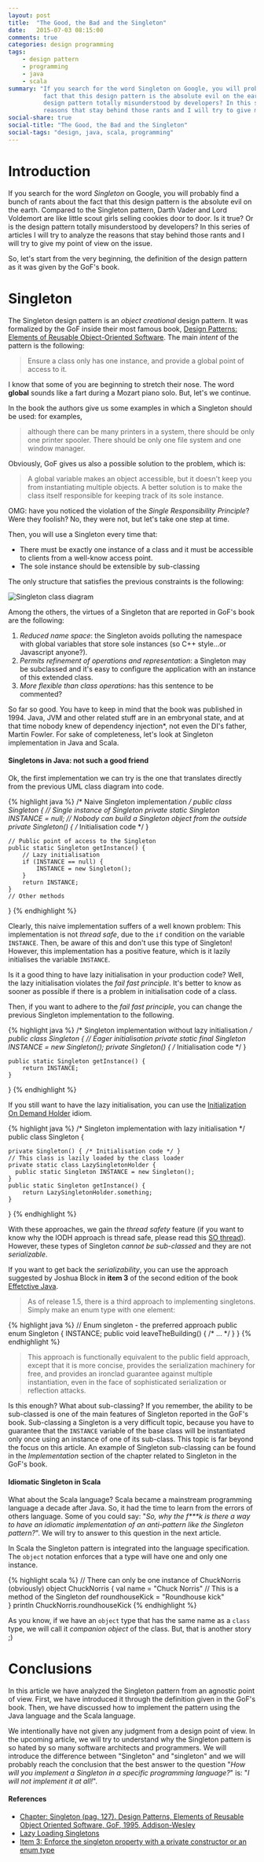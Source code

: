 ```yaml
---
layout: post
title:  "The Good, the Bad and the Singleton"
date:   2015-07-03 08:15:00
comments: true
categories: design programming
tags:
    - design pattern
    - programming
    - java
    - scala
summary: "If you search for the word Singleton on Google, you will probably come up with a bunch of rants about the
          fact that this design pattern is the absolute evil on the earth. Is it true? Or is this
          design pattern totally misunderstood by developers? In this series of articles I will try to analyze the
          reasons that stay behind those rants and I will try to give my point of view on the issue."
social-share: true
social-title: "The Good, the Bad and the Singleton"
social-tags: "design, java, scala, programming"
---
```

# Introduction
If you search for the word *Singleton* on Google, you will probably find a bunch of rants about the
fact that this design pattern is the absolute evil on the earth. Compared to the Singleton pattern, Darth 
Vader and Lord Voldemort are like little scout girls selling cookies door to door. Is it true? Or is the design pattern totally misunderstood by developers? In this series of articles I will try to analyze the
reasons that stay behind those rants and I will try to give my point of view on the issue.

So, let's start from the very beginning, the definition of the design pattern as it was given by the GoF's book.

# Singleton

The Singleton design pattern is an *object creational* design pattern. It was formalized by the GoF inside their
most famous book, [Design Patterns: Elements of Reusable Object-Oriented Software](http://www.amazon.it/Design-Patterns-Elements-Reusable-Object-Oriented/dp/0201633612).
The main *intent* of the pattern is the following:

> Ensure a class only has one instance, and provide a global point of access to it.

I know that some of you are beginning to stretch their nose. The word **global** sounds like a fart during a Mozart 
piano solo. But, let's we continue.

In the book the authors give us some examples in which a Singleton should be used: for examples,

> although there can be many printers in a system, there should be only one printer spooler. There should be only one
  file system and one window manager. 
  
Obviously, GoF gives us also a possible solution to the problem, which is:  

> A global variable makes an object accessible, but it doesn't keep you from instantiating multiple objects. A better 
  solution is to make the class itself responsible for keeping track of its sole instance.
  
OMG: have you noticed the violation of the *Single Responsibility Principle*? Were they foolish? No, they were not, but let's take one step at time.

Then, you will use a Singleton every time that:

* There must be exactly one instance of a class and it must be accessible to clients from a well-know access point.
* The sole instance should be extensible by sub-classing

The only structure that satisfies the previous constraints is the following:

![Singleton class diagram](http://rcardin.github.io/assets/2015-06-30/singleton_class_diagram.png)

Among the others, the virtues of a Singleton that are reported in GoF's book are the following:

1. *Reduced name space*: the Singleton avoids polluting the namespace with global variables that store sole instances
   (so C++ style...or Javascript anyone?).
2. *Permits refinement of operations and representation*: a Singleton may be subclassed and it's easy to configure the
   application with an instance of this extended class.
3. *More flexible than class operations*: has this sentence to be commented?
 
So far so good. You have to keep in mind that the book was published in 1994. Java, JVM and other related stuff are in an
embryonal state, and at that time nobody knew of dependency injection*, not even the DI's father, Martin Fowler. For sake of
completeness, let's look at Singleton implementation in Java and Scala.

#### Singletons in Java: not such a good friend

Ok, the first implementation we can try is the one that translates directly from the previous UML class diagram into code.

{% highlight java %}
/* Naive Singleton implementation */
public class Singleton {
    // Single instance of Singleton
    private static Singleton INSTANCE = null;
    // Nobody can build a Singleton object from the outside
    private Singleton() { /* Initialisation code */ }
    
    // Public point of access to the Singleton
    public static Singleton getInstance() {
        // Lazy initialisation
        if (INSTANCE == null) {
            INSTANCE = new Singleton();
        }
        return INSTANCE;
    }
    // Other methods
}
{% endhighlight %}

Clearly, this naive implementation suffers of a well known problem: This implementation is not *thread safe*, due 
to the `if` condition on the variable `INSTANCE`. Then, be aware of this and don't use this type of Singleton! However, 
this implementation has a positive feature, which is it lazily initialises the variable `INSTANCE`.

Is it a good thing to have lazy initialisation in your production code? Well, the lazy initialisation violates the *fail fast principle*. It's better to know as sooner as possible if there is a problem in initialisation
code of a class. 

Then, if you want to adhere to the *fail fast principle*, you can change the previous Singleton implementation to the
following.

{% highlight java %}
/* Singleton implementation without lazy initialisation */
public class Singleton {
    // Eager initialisation 
    private static final Singleton INSTANCE = new Singleton();
    private Singleton() { /* Initialisation code */ }
    
    public static Singleton getInstance() {
        return INSTANCE;
    }
}
{% endhighlight %}

If you still want to have the lazy initialisation, you can use the [Initialization On Demand Holder](http://www.cs.umd.edu/~pugh/java/memoryModel/jsr-133-faq.html#dcl)
idiom.

{% highlight java %}
/* Singleton implementation with lazy initialisation */
public class Singleton {
    
    private Singleton() { /* Initialisation code */ }
    // This class is lazily loaded by the class loader
    private static class LazySingletonHolder {
      public static Singleton INSTANCE = new Singleton();
    }
    public static Singleton getInstance() {
        return LazySingletonHolder.something;
    }
}
{% endhighlight %}

With these approaches, we gain the *thread safety* feature (if you want to know why the IODH approach is thread safe, 
please read this [SO thread](http://stackoverflow.com/questions/20995036/is-initialization-on-demand-holder-idiom-thread-safe-without-a-final-modifier)). 
However, these types of Singleton *cannot be sub-classed* and they are not *serializable*. 

If you want to get back the *serializability*, you can use the approach suggested by Joshua Block in **item 3** of the
second edition of the book [Effetctive Java](http://www.amazon.com/Effective-Java-Edition-Joshua-Bloch/dp/0321356683).

> As of release 1.5, there is a third approach to implementing singletons. Simply make an enum type with one element:

{% highlight java %}
// Enum singleton - the preferred approach
public enum Singleton {
    INSTANCE;
    public void leaveTheBuilding() { /* ... */ }
}
{% endhighlight %}

> This approach is functionally equivalent to the public field approach, except that it
  is more concise, provides the serialization machinery for free, and provides an
  ironclad guarantee against multiple instantiation, even in the face of sophisticated
  serialization or reflection attacks.

Is this enough? What about sub-classing? If you remember, the ability to be sub-classed is one of the main 
features of Singleton reported in the GoF's book. Sub-classing a Singleton is a very difficult topic, because you have
to guarantee that the `INSTANCE` variable of the base class will be instantiated only once using an instance of one of its
sub-class. This topic is far beyond the focus on this article. An example of Singleton sub-classing can
be found in the *Implementation* section of the chapter related to Singleton in the GoF's book.

#### Idiomatic Singleton in Scala
What about the Scala language? Scala became a mainstream programming language a decade after Java. So, it had the
time to learn from the errors of others language. Some of you could say: "*So, why the f\*\*\*k is there a way to have an 
idiomatic implementation of an anti-pattern like the Singleton pattern?*". We will try to answer to this question in the next
article.

In Scala the Singleton pattern is integrated into the language specification. The `object` notation enforces that a type
will have one and only one instance.

{% highlight scala %}
// There can only be one instance of ChuckNorris (obviously)
object ChuckNorris {
  val name = "Chuck Norris"
  // This is a method of the Singleton
  def roundhouseKick = "Roundhouse kick"  
}
println ChuckNorris.roundhouseKick
{% endhighlight %}

As you know, if we have an `object` type that has the same name as a `class` type, we will call it *companion object* of
the class. But, that is another story ;)

# Conclusions
In this article we have analyzed the Singleton pattern from an agnostic point of view. First, we have introduced it through
the definition given in the GoF's book. Then, we have discussed how to implement the pattern using the Java language and
the Scala language. 

We intentionally have not given any judgment from a design point of view. In the upcoming article, we will try to understand
why the Singleton pattern is so hated by so many software architects and programmers. We will introduce the difference
between "Singleton" and "singleton" and we will probably reach the conclusion that the best answer to the question "*How will you implement a Singleton in a specific programming language?*" is: "*I will not implement it at all!*". 

#### References

- [Chapter: Singleton (pag. 127). Design Patterns, Elements of Reusable Object Oriented Software, GoF, 1995, 
Addison-Wesley](http://www.amazon.it/Design-Patterns-Elements-Reusable-Object-Oriented/dp/0201633612)
- [Lazy Loading Singletons](http://blog.crazybob.org/2007/01/lazy-loading-singletons.html)
- [Item 3: Enforce the singleton property with a private constructor or an enum type](http://www.informit.com/articles/article.aspx?p=1216151&seqNum=3)
